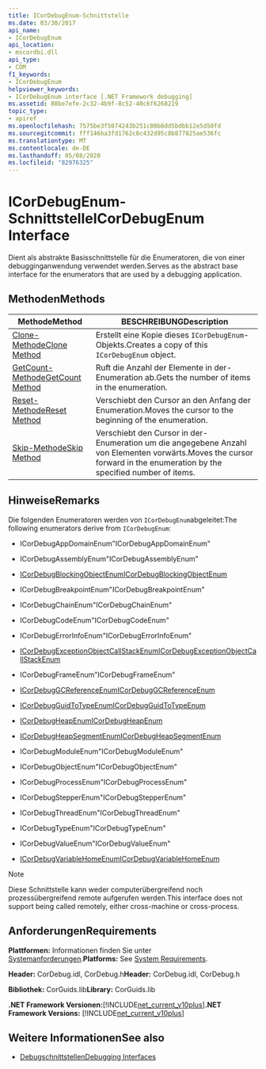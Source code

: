 ```yaml
---
title: ICorDebugEnum-Schnittstelle
ms.date: 03/30/2017
api_name:
- ICorDebugEnum
api_location:
- mscordbi.dll
api_type:
- COM
f1_keywords:
- ICorDebugEnum
helpviewer_keywords:
- ICorDebugEnum interface [.NET Framework debugging]
ms.assetid: 80be7efe-2c32-4b9f-8c52-40c6f6268219
topic_type:
- apiref
ms.openlocfilehash: 7575be3f5074243b251c80b8dd5bdbb12e5d50fd
ms.sourcegitcommit: fff146ba3fd1762c8c432d95c8b877825ae536fc
ms.translationtype: MT
ms.contentlocale: de-DE
ms.lasthandoff: 05/08/2020
ms.locfileid: "82976325"
---
```

# <a name="icordebugenum-interface"></a><span data-ttu-id="ab259-102">ICorDebugEnum-Schnittstelle</span><span class="sxs-lookup"><span data-stu-id="ab259-102">ICorDebugEnum Interface</span></span>

<span data-ttu-id="ab259-103">Dient als abstrakte Basisschnittstelle für die Enumeratoren, die von einer debugginganwendung verwendet werden.</span><span class="sxs-lookup"><span data-stu-id="ab259-103">Serves as the abstract base interface for the enumerators that are used by a debugging application.</span></span>  
  
## <a name="methods"></a><span data-ttu-id="ab259-104">Methoden</span><span class="sxs-lookup"><span data-stu-id="ab259-104">Methods</span></span>  
  
|<span data-ttu-id="ab259-105">Methode</span><span class="sxs-lookup"><span data-stu-id="ab259-105">Method</span></span>|<span data-ttu-id="ab259-106">BESCHREIBUNG</span><span class="sxs-lookup"><span data-stu-id="ab259-106">Description</span></span>|  
|------------|-----------------|  
|[<span data-ttu-id="ab259-107">Clone-Methode</span><span class="sxs-lookup"><span data-stu-id="ab259-107">Clone Method</span></span>](icordebugenum-clone-method.md)|<span data-ttu-id="ab259-108">Erstellt eine Kopie dieses `ICorDebugEnum`-Objekts.</span><span class="sxs-lookup"><span data-stu-id="ab259-108">Creates a copy of this `ICorDebugEnum` object.</span></span>|  
|[<span data-ttu-id="ab259-109">GetCount-Methode</span><span class="sxs-lookup"><span data-stu-id="ab259-109">GetCount Method</span></span>](icordebugenum-getcount-method.md)|<span data-ttu-id="ab259-110">Ruft die Anzahl der Elemente in der-Enumeration ab.</span><span class="sxs-lookup"><span data-stu-id="ab259-110">Gets the number of items in the enumeration.</span></span>|  
|[<span data-ttu-id="ab259-111">Reset-Methode</span><span class="sxs-lookup"><span data-stu-id="ab259-111">Reset Method</span></span>](icordebugenum-reset-method.md)|<span data-ttu-id="ab259-112">Verschiebt den Cursor an den Anfang der Enumeration.</span><span class="sxs-lookup"><span data-stu-id="ab259-112">Moves the cursor to the beginning of the enumeration.</span></span>|  
|[<span data-ttu-id="ab259-113">Skip-Methode</span><span class="sxs-lookup"><span data-stu-id="ab259-113">Skip Method</span></span>](icordebugenum-skip-method.md)|<span data-ttu-id="ab259-114">Verschiebt den Cursor in der-Enumeration um die angegebene Anzahl von Elementen vorwärts.</span><span class="sxs-lookup"><span data-stu-id="ab259-114">Moves the cursor forward in the enumeration by the specified number of items.</span></span>|  
  
## <a name="remarks"></a><span data-ttu-id="ab259-115">Hinweise</span><span class="sxs-lookup"><span data-stu-id="ab259-115">Remarks</span></span>  
 <span data-ttu-id="ab259-116">Die folgenden Enumeratoren werden von `ICorDebugEnum`abgeleitet:</span><span class="sxs-lookup"><span data-stu-id="ab259-116">The following enumerators derive from `ICorDebugEnum`:</span></span>  
  
- <span data-ttu-id="ab259-117">ICorDebugAppDomainEnum</span><span class="sxs-lookup"><span data-stu-id="ab259-117">"ICorDebugAppDomainEnum"</span></span>  
  
- <span data-ttu-id="ab259-118">ICorDebugAssemblyEnum</span><span class="sxs-lookup"><span data-stu-id="ab259-118">"ICorDebugAssemblyEnum"</span></span>  
  
- [<span data-ttu-id="ab259-119">ICorDebugBlockingObjectEnum</span><span class="sxs-lookup"><span data-stu-id="ab259-119">ICorDebugBlockingObjectEnum</span></span>](icordebugblockingobjectenum-interface.md)  
  
- <span data-ttu-id="ab259-120">ICorDebugBreakpointEnum</span><span class="sxs-lookup"><span data-stu-id="ab259-120">"ICorDebugBreakpointEnum"</span></span>  
  
- <span data-ttu-id="ab259-121">ICorDebugChainEnum</span><span class="sxs-lookup"><span data-stu-id="ab259-121">"ICorDebugChainEnum"</span></span>  
  
- <span data-ttu-id="ab259-122">ICorDebugCodeEnum</span><span class="sxs-lookup"><span data-stu-id="ab259-122">"ICorDebugCodeEnum"</span></span>  
  
- <span data-ttu-id="ab259-123">ICorDebugErrorInfoEnum</span><span class="sxs-lookup"><span data-stu-id="ab259-123">"ICorDebugErrorInfoEnum"</span></span>  
  
- [<span data-ttu-id="ab259-124">ICorDebugExceptionObjectCallStackEnum</span><span class="sxs-lookup"><span data-stu-id="ab259-124">ICorDebugExceptionObjectCallStackEnum</span></span>](icordebugexceptionobjectcallstackenum-interface.md)  
  
- <span data-ttu-id="ab259-125">ICorDebugFrameEnum</span><span class="sxs-lookup"><span data-stu-id="ab259-125">"ICorDebugFrameEnum"</span></span>  
  
- [<span data-ttu-id="ab259-126">ICorDebugGCReferenceEnum</span><span class="sxs-lookup"><span data-stu-id="ab259-126">ICorDebugGCReferenceEnum</span></span>](icordebuggcreferenceenum-interface.md)  
  
- [<span data-ttu-id="ab259-127">ICorDebugGuidToTypeEnum</span><span class="sxs-lookup"><span data-stu-id="ab259-127">ICorDebugGuidToTypeEnum</span></span>](icordebugguidtotypeenum-interface.md)  
  
- [<span data-ttu-id="ab259-128">ICorDebugHeapEnum</span><span class="sxs-lookup"><span data-stu-id="ab259-128">ICorDebugHeapEnum</span></span>](icordebugheapenum-interface.md)  
  
- [<span data-ttu-id="ab259-129">ICorDebugHeapSegmentEnum</span><span class="sxs-lookup"><span data-stu-id="ab259-129">ICorDebugHeapSegmentEnum</span></span>](icordebugheapsegmentenum-interface.md)  
  
- <span data-ttu-id="ab259-130">ICorDebugModuleEnum</span><span class="sxs-lookup"><span data-stu-id="ab259-130">"ICorDebugModuleEnum"</span></span>  
  
- <span data-ttu-id="ab259-131">ICorDebugObjectEnum</span><span class="sxs-lookup"><span data-stu-id="ab259-131">"ICorDebugObjectEnum"</span></span>  
  
- <span data-ttu-id="ab259-132">ICorDebugProcessEnum</span><span class="sxs-lookup"><span data-stu-id="ab259-132">"ICorDebugProcessEnum"</span></span>  
  
- <span data-ttu-id="ab259-133">ICorDebugStepperEnum</span><span class="sxs-lookup"><span data-stu-id="ab259-133">"ICorDebugStepperEnum"</span></span>  
  
- <span data-ttu-id="ab259-134">ICorDebugThreadEnum</span><span class="sxs-lookup"><span data-stu-id="ab259-134">"ICorDebugThreadEnum"</span></span>  
  
- <span data-ttu-id="ab259-135">ICorDebugTypeEnum</span><span class="sxs-lookup"><span data-stu-id="ab259-135">"ICorDebugTypeEnum"</span></span>  
  
- <span data-ttu-id="ab259-136">ICorDebugValueEnum</span><span class="sxs-lookup"><span data-stu-id="ab259-136">"ICorDebugValueEnum"</span></span>  
  
- [<span data-ttu-id="ab259-137">ICorDebugVariableHomeEnum</span><span class="sxs-lookup"><span data-stu-id="ab259-137">ICorDebugVariableHomeEnum</span></span>](icordebugvariablehomeenum-interface.md)  
  
> [!NOTE]
> <span data-ttu-id="ab259-138">Diese Schnittstelle kann weder computerübergreifend noch prozessübergreifend remote aufgerufen werden.</span><span class="sxs-lookup"><span data-stu-id="ab259-138">This interface does not support being called remotely, either cross-machine or cross-process.</span></span>  
  
## <a name="requirements"></a><span data-ttu-id="ab259-139">Anforderungen</span><span class="sxs-lookup"><span data-stu-id="ab259-139">Requirements</span></span>  
 <span data-ttu-id="ab259-140">**Plattformen:** Informationen finden Sie unter [Systemanforderungen](../../get-started/system-requirements.md).</span><span class="sxs-lookup"><span data-stu-id="ab259-140">**Platforms:** See [System Requirements](../../get-started/system-requirements.md).</span></span>  
  
 <span data-ttu-id="ab259-141">**Header:** CorDebug.idl, CorDebug.h</span><span class="sxs-lookup"><span data-stu-id="ab259-141">**Header:** CorDebug.idl, CorDebug.h</span></span>  
  
 <span data-ttu-id="ab259-142">**Bibliothek:** CorGuids.lib</span><span class="sxs-lookup"><span data-stu-id="ab259-142">**Library:** CorGuids.lib</span></span>  
  
 <span data-ttu-id="ab259-143">**.NET Framework Versionen:**[!INCLUDE[net_current_v10plus](../../../../includes/net-current-v10plus-md.md)]</span><span class="sxs-lookup"><span data-stu-id="ab259-143">**.NET Framework Versions:** [!INCLUDE[net_current_v10plus](../../../../includes/net-current-v10plus-md.md)]</span></span>  
  
## <a name="see-also"></a><span data-ttu-id="ab259-144">Weitere Informationen</span><span class="sxs-lookup"><span data-stu-id="ab259-144">See also</span></span>

- [<span data-ttu-id="ab259-145">Debugschnittstellen</span><span class="sxs-lookup"><span data-stu-id="ab259-145">Debugging Interfaces</span></span>](debugging-interfaces.md)
